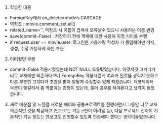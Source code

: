 1. 학습한 내용
  - ForeignKey에서 on_delete=models.CASCADE
  - 역참조 : movie.comment_set.all()
  - related_name='', 역참조 시 이름이 겹쳐서 오류날수   있으니 사용하는 이름 변경
  - save(commit=False) : 저장하기 전에 객체에 대한 사용자 지정 처리를 수행
  - if request.user == movie.user: 로그인한 사용자랑 작성자 가 동일해야만 삭제, 생성, 수정 가능하게 하는 부분
2. 어려웠던 부분
  - commit=False 적용시켰었는데 NOT NULL 오류떴었습니다. 이것저것 고치다가 너무 교재에만 의존하다보니 ForeignKey 적용시킨게 여러개 인것을 생각지 못하고 다른 부분만 고치다가 조언을 받아 알맞게 수정할수 있게 되었습니다.
  데코레이터 부분이 헷갈려서 좀 막붙이는 경향이 있는데, 좀더 공부를 해야된다고 생각이 들었습니다.
3. 새로 배운점 및 느낀점
 새로운 페어와 공통프로젝트를 진행하면서 그동안 너무 교재의존적인 것을 체감하고 (안보고는 기능구현이 어려움 등), 다음 프로젝트 전까지 기본적인 기능 정도는 안보고도 진행할수 있도록 연습해야 겠다는 생각이들었습니다.